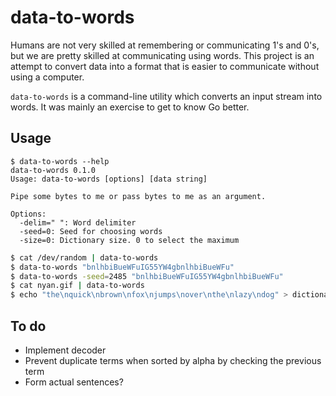 # data-to-words

Humans are not very skilled at remembering or communicating 1's and 0's, but we are pretty skilled at communicating using words. This project is an attempt to convert data into a format that is easier to communicate without using a computer.

`data-to-words` is a command-line utility which converts an input stream into words. It was mainly an exercise to get to know Go better.

## Usage

```
$ data-to-words --help
data-to-words 0.1.0
Usage: data-to-words [options] [data string]

Pipe some bytes to me or pass bytes to me as an argument.

Options:
  -delim=" ": Word delimiter
  -seed=0: Seed for choosing words
  -size=0: Dictionary size. 0 to select the maximum
```

```bash
$ cat /dev/random | data-to-words
$ data-to-words "bnlhbiBueWFuIG55YW4gbnlhbiBueWFu"
$ data-to-words -seed=2485 "bnlhbiBueWFuIG55YW4gbnlhbiBueWFu"
$ cat nyan.gif | data-to-words
$ echo "the\nquick\nbrown\nfox\njumps\nover\nthe\nlazy\ndog" > dictionary.txt && data-to-words "hello"
```

## To do

- Implement decoder
- Prevent duplicate terms when sorted by alpha by checking the previous term
- Form actual sentences?

